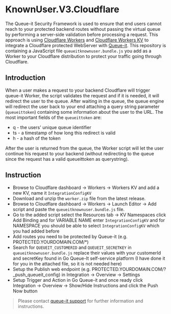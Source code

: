 # KnownUser.V3.Cloudflare
The Queue-it Security Framework is used to ensure that end users cannot reach to your protected backend routes without passing the virtual queue by performing a server-side validation before processing a request. This approach is using [Cloudflare Workers](https://developers.cloudflare.com/workers/] ) and [Cloudflare Workers KV](https://developers.cloudflare.com/workers/kv/) to integrate a Cloudflare protected WebServer with [Queue-it](https://queue-it.com/). This repository is containing a JavaScript file `queueitknownuser.bundle.js` you add as a Worker to your Cloudflare distribution to protect your traffic going through Cloudflare. 
## Introduction
When a user makes a request to your backend Cloudflare will trigger queue-it Worker, the  script validates the request and if it is needed, it will redirect the user to the queue. After waiting in the queue, the queue engine will redirect the user back to your end attaching a query string parameter (`queueittoken`) containing some information about the user to the URL.
The most important fields of the `queueittoken` are:

- q - the users' unique queue identifier
- ts - a timestamp of how long this redirect is valid
- h - a hash of the token

After the user is returned from the queue, the Worker script will let the user continue his request to your backend (without redirecting to the queue since the request has a valid queueittoken as querystring).

## Instruction
*  Browse to Cloudflare dashboard -> Workers -> Workers KV and add a new KV, name it `IntegrationConfigKV`
*  Download and unzip the `worker.zip` file from the latest release.
*  Browse to  Cloudflare dashboard -> Workers -> Launch Editor -> Add script and paste the `queueitknownuser.bundle.js` file. 
*  Go to the added script select the Resources tab -> KV Namespaces click Add Binding and for VARIABLE NAME enter `IntegrationConfigKV` and for NAMESPACE you should be able to select `IntegrationConfigKV` which you had added before
*  Add routes you need to be protected by Queue-it (e.g. PROTECTED.YOURDOMAIN.COM/*)
*  Search for `QUEUEIT_CUSTOMERID` and `QUEUEIT_SECRETKEY` in `queueitknownuser.bundle.js` replace their values with your customerId and secretKey found in Go Queue-It self-service platform (I have done it for you in the attached file, so it is not needed here)
*  Setup the Publish web endpoint (e.g. PROTECTED.YOURDOMAIN.COM/?_push_queueit_config)  in Integration -> Overview -> Settings 
*  Setup Trigger and Action in Go Queue-it and once ready click Integration -> Overview -> Show/Hide Instructions and click the Push Now button
>Please contact [queue-it support](https://support.queue-it.com/hc/en-us) for further information and instructions.
 